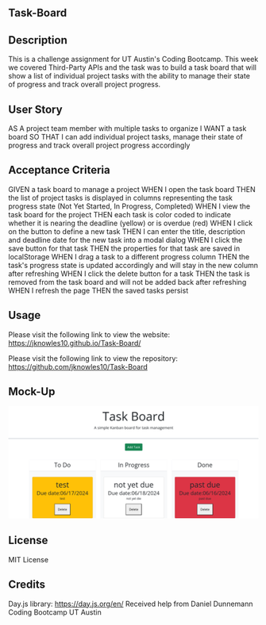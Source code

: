 ## Task-Board

## Description
This is a challenge assignment for UT Austin's Coding Bootcamp. This week we covered Third-Party APIs and the task was to build a task board that will show a list of individual project tasks with the ability to manage their state of progress and track overall project progress.

## User Story 
AS A project team member with multiple tasks to organize
I WANT a task board 
SO THAT I can add individual project tasks, manage their state of progress and track overall project progress accordingly

## Acceptance Criteria
GIVEN a task board to manage a project
WHEN I open the task board
THEN the list of project tasks is displayed in columns representing the task progress state (Not Yet Started, In Progress, Completed)
WHEN I view the task board for the project
THEN each task is color coded to indicate whether it is nearing the deadline (yellow) or is overdue (red)
WHEN I click on the button to define a new task
THEN I can enter the title, description and deadline date for the new task into a modal dialog
WHEN I click the save button for that task
THEN the properties for that task are saved in localStorage
WHEN I drag a task to a different progress column
THEN the task's progress state is updated accordingly and will stay in the new column after refreshing
WHEN I click the delete button for a task
THEN the task is removed from the task board and will not be added back after refreshing
WHEN I refresh the page
THEN the saved tasks persist

## Usage
Please visit the following link to view the website: https://jknowles10.github.io/Task-Board/

Please visit the following link to view the repository: https://github.com/jknowles10/Task-Board

## Mock-Up

![Task Board](./Assets/TaskBoardPreview.png)

## License
MIT License

## Credits
Day.js library: https://day.js.org/en/
Received help from Daniel Dunnemann
Coding Bootcamp UT Austin